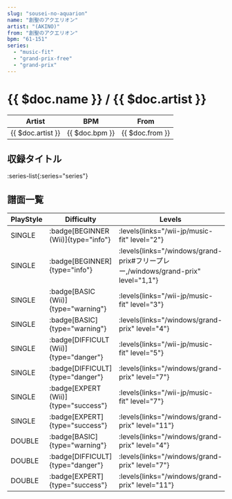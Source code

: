 ```yaml
---
slug: "sousei-no-aquarion"
name: "創聖のアクエリオン"
artist: "(AKINO)"
from: "創聖のアクエリオン"
bpm: "61-151"
series:
  - "music-fit"
  - "grand-prix-free"
  - "grand-prix"
---
```


# {{ $doc.name }} / {{ $doc.artist }}

|Artist|BPM|From|
|------|---|----|
|{{ $doc.artist }}|{{ $doc.bpm }}|{{ $doc.from }}|

## 収録タイトル

:series-list{:series="series"}

## 譜面一覧

|PlayStyle|Difficulty|Levels|Notes|Movie|
|---------|----------|------|-----|-----|
|SINGLE| :badge[BEGINNER (Wii)]{type="info"}|<div class="field is-grouped is-grouped-multiline"> :levels{links="/wii-jp/music-fit" level="2"}</div>|71/0||
|SINGLE| :badge[BEGINNER]{type="info"}| :levels{links="/windows/grand-prix#フリープレー,/windows/grand-prix" level="1,1"}|43/0||
|SINGLE| :badge[BASIC (Wii)]{type="warning"}|<div class="field is-grouped is-grouped-multiline"> :levels{links="/wii-jp/music-fit" level="3"}</div>|104/12||
|SINGLE| :badge[BASIC]{type="warning"}| :levels{links="/windows/grand-prix" level="4"}|77/14||
|SINGLE| :badge[DIFFICULT (Wii)]{type="danger"}|<div class="field is-grouped is-grouped-multiline"> :levels{links="/wii-jp/music-fit" level="5"}</div>|180/7||
|SINGLE| :badge[DIFFICULT]{type="danger"}| :levels{links="/windows/grand-prix" level="7"}|153/33||
|SINGLE| :badge[EXPERT (Wii)]{type="success"}|<div class="field is-grouped is-grouped-multiline"> :levels{links="/wii-jp/music-fit" level="7"}</div>|249/5||
|SINGLE| :badge[EXPERT]{type="success"}| :levels{links="/windows/grand-prix" level="11"}|231/39||
|DOUBLE| :badge[BASIC]{type="warning"}| :levels{links="/windows/grand-prix" level="4"}|77/14||
|DOUBLE| :badge[DIFFICULT]{type="danger"}| :levels{links="/windows/grand-prix" level="7"}|152/32||
|DOUBLE| :badge[EXPERT]{type="success"}| :levels{links="/windows/grand-prix" level="11"}|232/39||
